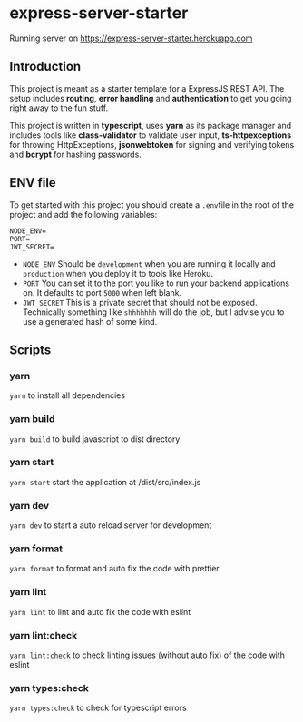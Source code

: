 # express-server-starter

Running server on https://express-server-starter.herokuapp.com

## Introduction

This project is meant as a starter template for a ExpressJS REST API. The setup includes **routing**, **error handling** and **authentication** to get you going right away to the fun stuff.

This project is written in **typescript**, uses **yarn** as its package manager and includes tools like **class-validator** to validate user input, **ts-httpexceptions** for throwing HttpExceptions,
**jsonwebtoken** for signing and verifying tokens and **bcrypt** for hashing passwords.

## ENV file

To get started with this project you should create a `.env`file in the root of the project and add the following variables:

```
NODE_ENV=
PORT=
JWT_SECRET=
```

- `NODE_ENV` Should be `development` when you are running it locally and `production` when you deploy it to tools like Heroku.
- `PORT` You can set it to the port you like to run your backend applications on. It defaults to port `5000` when left blank.
- `JWT_SECRET` This is a private secret that should not be exposed. Technically something like `shhhhhhh` will do the job, but I advise you to use a generated hash of some kind.

## Scripts

### yarn
`yarn` to install all dependencies

### yarn build

`yarn build` to build javascript to dist directory

### yarn start

`yarn start` start the application at /dist/src/index.js

### yarn dev

`yarn dev` to start a auto reload server for development

### yarn format

`yarn format` to format and auto fix the code with prettier

### yarn lint

`yarn lint` to lint and auto fix the code with eslint

### yarn lint:check

`yarn lint:check` to check linting issues (without auto fix) of the code with eslint

### yarn types:check

`yarn types:check` to check for typescript errors
